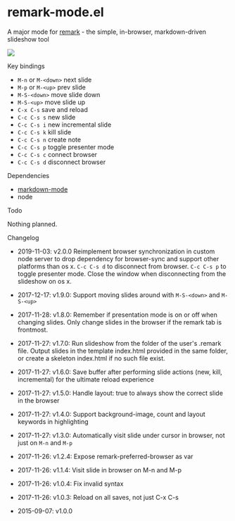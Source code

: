# remark-mode.el

A major mode for [remark](https://github.com/gnab/remark) - the simple, in-browser, markdown-driven slideshow tool

<img src="https://decwap8ztgrry.cloudfront.net/items/1v3M2Z44390j3o0n0S0L/remark-demo.gif" />

Key bindings

- `M-n` or `M-<down>` next slide
- `M-p` or `M-<up>` prev slide
- `M-S-<down>` move slide down
- `M-S-<up>` move slide up
- `C-x C-s` save and reload
- `C-c C-s s` new slide
- `C-c C-s i` new incremental slide
- `C-c C-s k` kill slide
- `C-c C-s n` create note
- `C-c C-s p` toggle presenter mode
- `C-c C-s c` connect browser
- `C-c C-s d` disconnect browser

Dependencies

- [markdown-mode](https://github.com/defunkt/markdown-mode)
- node

Todo

Nothing planned.

Changelog
- 2019-11-03: v2.0.0
Reimplement browser synchronization in custom node server to drop dependency for browser-sync and support other platforms than os x. `C-c C-s d` to disconnect from browser. `C-c C-s p` to toggle presenter mode. Close the window when disconnecting from the slideshow on os x.

- 2017-12-17: v1.9.0:
Support moving slides around with `M-S-<down>` and `M-S-<up>`

- 2017-11-28: v1.8.0:
Remember if presentation mode is on or off when changing slides. Only change slides in the browser if the remark tab is frontmost.

- 2017-11-27: v1.7.0:
Run slideshow from the folder of the user's .remark file. Output slides in the template index.html provided in the same folder, or create a skeleton index.html if no such file exist.

- 2017-11-27: v1.6.0:
Save buffer after performing slide actions (new, kill, incremental) for the
ultimate reload experience

- 2017-11-27: v1.5.0:
Handle layout: true to always show the correct slide in the browser

- 2017-11-27: v1.4.0:
Support background-image, count and layout keywords in highlighting

- 2017-11-27: v1.3.0:
Automatically visit slide under cursor in browser, not just on `M-n` and `M-p`

- 2017-11-26: v1.2.4:
Expose remark-preferred-browser as var

- 2017-11-26: v1.1.4:
Visit slide in browser on M-n and M-p

- 2017-11-26: v1.0.4:
Fix invalid syntax

- 2017-11-26: v1.0.3:
Reload on all saves, not just C-x C-s

- 2015-09-07: v1.0.0
